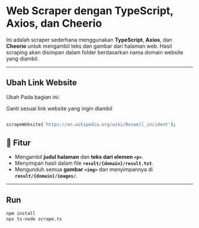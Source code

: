 # Web Scraper dengan TypeScript, Axios, dan Cheerio

 Ini adalah scraper sederhana menggunakan **TypeScript**, **Axios**, dan **Cheerio** untuk mengambil teks dan gambar dari halaman web. Hasil scraping akan disimpan dalam folder berdasarkan nama domain website yang diambil.

---

## Ubah Link Website

Ubah Pada bagian ini:

Ganti sesuai link website yang ingin diambil
```bash

scrapeWebsite('https://en.wikipedia.org/wiki/Roswell_incident');

```


## 📌 Fitur
- Mengambil **judul halaman** dan **teks dari elemen `<p>`**.
- Menyimpan hasil dalam file **`result/{domain}/result.txt`**.
- Mengunduh semua **gambar `<img>`** dan menyimpannya di **`result/{domain}/images/`**.

---

## Run

```bash
npm install
npx ts-node scrape.ts
```
